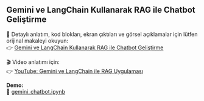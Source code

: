 ## Gemini ve LangChain Kullanarak RAG ile Chatbot Geliştirme 

📖 Detaylı anlatım, kod blokları, ekran çıktıları ve görsel açıklamalar için lütfen orijinal makaleyi okuyun:  
👉 <a href="https://ruveydakardelcetin.medium.com/gemini-ve-langchain-kullanarak-rag-ile-chatbot-geli%C5%9Ftirme-c6b6b03ad854" target="_blank">Gemini ve LangChain Kullanarak RAG ile Chatbot Geliştirme</a>

🎬 Video anlatımı için:  
👉 <a href="https://www.youtube.com/live/oWlaMUcOWYM?si=N5iuEmLDseY9g_yO" target="_blank">YouTube: Gemini ve LangChain ile RAG Uygulaması</a>

**Demo:**  
📂 [gemini_chatbot.ipynb](https://github.com/KardelRuveyda/uretken-yapayzeka-chatbot-gelistirme-temelleri/tree/master/examples/01_gemini_chatbot)
